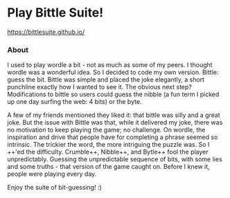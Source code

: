 # Play Bittle Suite!
https://bittlesuite.github.io/


### About
I used to play wordle a bit - not as much as some of my peers. I thought wordle was a wonderful idea. So I decided to code my own version. Bittle: guess the bit. Bittle was simple and placed the joke elegantly, a short punchline exactly how I wanted to see it. The obvious next step? Modifications to bittle so users could guess the nibble (a fun term I picked up one day surfing the web: 4 bits) or the byte.

A few of my friends mentioned they liked it: that bittle was silly and a great joke. But the issue with Bittle was that, while it delivered my joke, there was no motivation to keep playing the game; no challenge. On wordle, the inspiration and drive that people have for completing a phrase seemed so intrinsic. The trickier the word, the more intriguing the puzzle was. So I ++'ed the difficulty. Crumble++, Nibble++, and Bytle++ fool the player unpredictably. Guessing the unpredictable sequence of bits, with some lies and some truths - that version of the game caught on. Before I knew it, people were playing every day.

Enjoy the suite of bit-guessing! :) 
